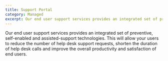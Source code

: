 ```yaml
---
title: Support Portal
category: Managed
excerpt: Our end user support services provides an integrated set of preventive 
---
```


Our end user support services provides an integrated set of preventive, self-enabled and assisted-support technologies.  This will allow your users to reduce the number of help desk support requests, shorten the duration of help desk calls and improve the overall productivity and satisfaction of end users.